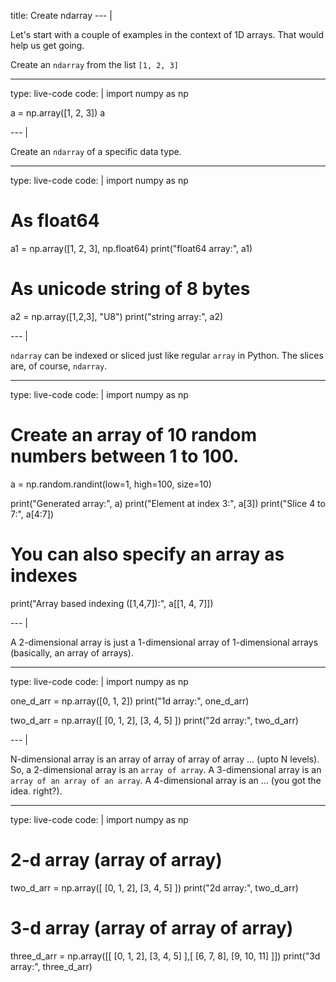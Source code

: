 title: Create ndarray
--- |

  Let's start with a couple of examples in the context of 1D arrays. That would help us get going.

  Create an `ndarray` from the list `[1, 2, 3]`

---
type: live-code
code: |
  import numpy as np

  a = np.array([1, 2, 3])
  a

--- |

  Create an `ndarray` of a specific data type.

---
type: live-code
code: |
  import numpy as np

  # As float64
  a1 = np.array([1, 2, 3], np.float64)
  print("float64 array:", a1)

  # As unicode string of 8 bytes
  a2 = np.array([1,2,3], "U8")
  print("string array:", a2)

--- |

  `ndarray` can be indexed or sliced just like regular `array` in Python. The slices are, of course, `ndarray`.

---
type: live-code
code: |
  import numpy as np

  # Create an array of 10 random numbers between 1 to 100.
  a = np.random.randint(low=1, high=100, size=10)

  print("Generated array:", a)
  print("Element at index 3:", a[3])
  print("Slice 4 to 7:", a[4:7])

  # You can also specify an array as indexes
  print("Array based indexing ([1,4,7]):", a[[1, 4, 7]])

--- |

  A 2-dimensional array is just a 1-dimensional array of 1-dimensional arrays (basically, an array of arrays).

---
type: live-code
code: |
  import numpy as np

  one_d_arr = np.array([0, 1, 2])
  print("1d array:", one_d_arr)

  two_d_arr = np.array([
      [0, 1, 2],
      [3, 4, 5]
  ])
  print("2d array:", two_d_arr)

--- |

  N-dimensional array is an array of array of array of array ... (upto N levels). So, a 2-dimensional array is an `array of array`. A 3-dimensional array is an `array of an array of an array`. A 4-dimensional array is an ... (you got the idea. right?).

---
type: live-code
code: |
  import numpy as np

  # 2-d array (array of array)
  two_d_arr = np.array([
      [0, 1, 2],
      [3, 4, 5]
  ])
  print("2d array:", two_d_arr)

  # 3-d array (array of array of array)
  three_d_arr = np.array([[
      [0, 1, 2],
      [3, 4, 5]
    ],[
      [6, 7, 8],
      [9, 10, 11]
  ]])
  print("3d array:", three_d_arr)
